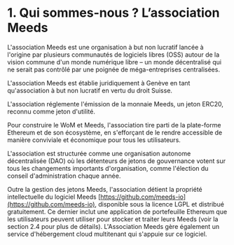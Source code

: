 
# 1. Qui sommes-nous ? L’association Meeds

L'association Meeds est une organisation à but non lucratif lancée à l'origine par plusieurs communautés de logiciels libres (OSS) autour de la vision commune d'un monde numérique libre – un monde décentralisé qui ne serait pas contrôlé par une poignée de méga-entreprises centralisées.

L'association Meeds est établie juridiquement à Genève en tant qu'association à but non lucratif en vertu du droit Suisse.

L'association réglemente l'émission de la monnaie Meeds, un jeton ERC20, reconnu comme jeton d'utilité.

Pour construire le WoM et Meeds, l'association tire parti de la plate-forme Ethereum et de son écosystème, en s'efforçant de le rendre accessible de manière conviviale et économique pour tous les utilisateurs.

L'association est structurée comme une organisation autonome décentralisée (DAO) où les détenteurs de jetons de gouvernance votent sur tous les changements importants d'organisation, comme l'élection du conseil d'administration chaque année.

Outre la gestion des jetons Meeds, l'association détient la propriété intellectuelle du logiciel Meeds [https://github.com/meeds-io](https://github.com/meeds-io), disponible sous la licence LGPL et distribué gratuitement. Ce dernier inclut une application de portefeuille Ethereum que les utilisateurs peuvent utiliser pour stocker et traiter leurs Meeds (voir la section 2.4 pour plus de détails). L'Association Meeds gère également un service d'hébergement cloud multitenant qui s'appuie sur ce logiciel.
